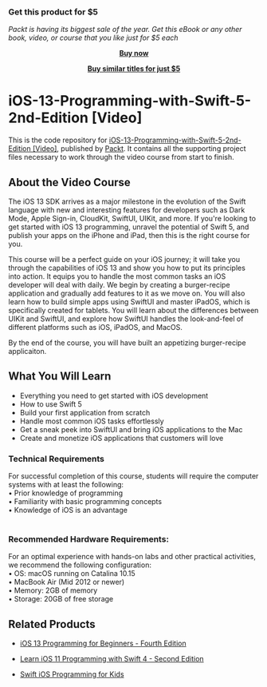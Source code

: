 
### Get this product for $5

<i>Packt is having its biggest sale of the year. Get this eBook or any other book, video, or course that you like just for $5 each</i>


<b><p align='center'>[Buy now](https://packt.link/9781838984243)</p></b>


<b><p align='center'>[Buy similar titles for just $5](https://subscription.packtpub.com/search)</p></b>


# iOS-13-Programming-with-Swift-5-2nd-Edition [Video]
This is the code repository for [ iOS-13-Programming-with-Swift-5-2nd-Edition [Video]](https://www.packtpub.com/mobile/ios-13-programming-with-swift-5-2nd-edition-second-edition-video), published by [Packt](https://www.packtpub.com/?utm_source=github). It contains all the supporting project files necessary to work through the video course from start to finish.
## About the Video Course
The iOS 13 SDK arrives as a major milestone in the evolution of the Swift language with new and interesting features for developers such as Dark Mode, Apple Sign-in, CloudKit, SwiftUI, UIKit, and more. If you're looking to get started with iOS 13 programming, unravel the potential of Swift 5, and publish your apps on the iPhone and iPad, then this is the right course for you.

This course will be a perfect guide on your iOS journey; it will take you through the capabilities of iOS 13 and show you how to put its principles into action. It equips you to handle the most common tasks an iOS developer will deal with daily. We begin by creating a burger-recipe application and gradually add features to it as we move on. You will also learn how to build simple apps using SwiftUI and master iPadOS, which is specifically created for tablets. You will learn about the differences between UIKit and SwiftUI, and explore how SwiftUI handles the look-and-feel of different platforms such as iOS, iPadOS, and MacOS.

By the end of the course, you will have built an appetizing burger-recipe applicaiton.
<H2>What You Will Learn</H2>
<DIV class=book-info-will-learn-text>
<UL>
<LI>Everything you need to get started with iOS development
<LI>How to use Swift 5
<LI>Build your first application from scratch 
<LI>Handle most common iOS tasks effortlessly
<LI>Get a sneak peek into SwiftUI and bring iOS applications to the Mac
<LI>Create and monetize iOS applications that customers will love
  </LI></UL></DIV>

### Technical Requirements
For successful completion of this course, students will require the computer systems with at least the following:<br/>
•	Prior knowledge of programming<br/>
•	Familiarity with basic programming concepts<br/>
•	Knowledge of iOS is an advantage<br/>
<br/>


### Recommended Hardware Requirements:<br/>
For an optimal experience with hands-on labs and other practical activities, we recommend the following configuration:
<br/>
•	OS: macOS running on Catalina 10.15 <br/>
•	MacBook Air (Mid 2012 or newer) <br/>
•	Memory: 2GB of memory<br/>
•	Storage: 20GB of free storage<br/>





## Related Products
* [iOS 13 Programming for Beginners - Fourth Edition](https://www.packtpub.com/mobile/ios-13-programming-for-beginners-fourth-edition)

* [Learn iOS 11 Programming with Swift 4 - Second Edition](https://www.packtpub.com/application-development/learn-ios-11-programming-swift-4-second-edition)

* [Swift iOS Programming for Kids](https://www.packtpub.com/application-development/swift-ios-programming-kids)

